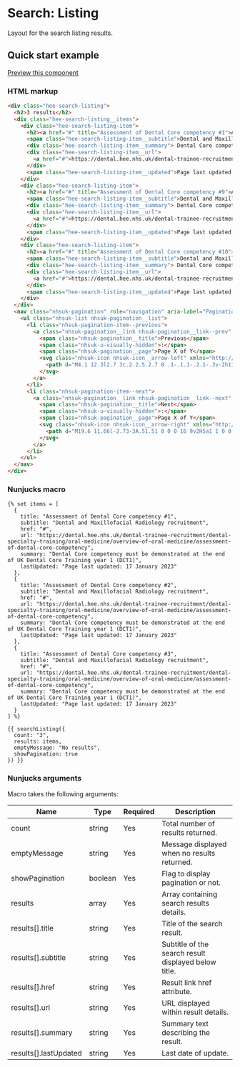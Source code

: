 # Search: Listing

Layout for the search listing results.

## Quick start example

[Preview this component](https://health-education-england.github.io/hee-prototypes/blocks/furniture/search-listing.html)

### HTML markup

````html
<div class="hee-search-listing">
  <h2>3 results</h2>
  <div class="hee-search-listing__items">
    <div class="hee-search-listing-item">
      <h2><a href="#" title="Assessment of Dental Core competency #1">Assessment of Dental Core competency #1</a></h2>
      <span class="hee-search-listing-item__subtitle">Dental and Maxillofacial Radiology recruitment</span>
      <div class="hee-search-listing-item__summary"> Dental Core competency must be demonstrated at the end of UK Dental Core Training year 1 (DCT1) </div>
      <div class="hee-search-listing-item__url">
        <a href="#">https://dental.hee.nhs.uk/dental-trainee-recruitment/dental-specialty-training/oral-medicine/overview-of-oral-medicine/assessment-of-dental-core-competency</a>
      </div>
      <span class="hee-search-listing-item__updated">Page last updated: 17 January 2023</span>
    </div>
    <div class="hee-search-listing-item">
      <h2><a href="#" title="Assessment of Dental Core competency #9">Assessment of Dental Core competency #9</a></h2>
      <span class="hee-search-listing-item__subtitle">Dental and Maxillofacial Radiology recruitment</span>
      <div class="hee-search-listing-item__summary"> Dental Core competency must be demonstrated at the end of UK Dental Core Training year 1 (DCT1) </div>
      <div class="hee-search-listing-item__url">
        <a href="#">https://dental.hee.nhs.uk/dental-trainee-recruitment/dental-specialty-training/oral-medicine/overview-of-oral-medicine/assessment-of-dental-core-competency</a>
      </div>
      <span class="hee-search-listing-item__updated">Page last updated: 17 January 2023</span>
    </div>
    <div class="hee-search-listing-item">
      <h2><a href="#" title="Assessment of Dental Core competency #10">Assessment of Dental Core competency #10</a></h2>
      <span class="hee-search-listing-item__subtitle">Dental and Maxillofacial Radiology recruitment</span>
      <div class="hee-search-listing-item__summary"> Dental Core competency must be demonstrated at the end of UK Dental Core Training year 1 (DCT1) </div>
      <div class="hee-search-listing-item__url">
        <a href="#">https://dental.hee.nhs.uk/dental-trainee-recruitment/dental-specialty-training/oral-medicine/overview-of-oral-medicine/assessment-of-dental-core-competency</a>
      </div>
      <span class="hee-search-listing-item__updated">Page last updated: 17 January 2023</span>
    </div>
  </div>
  <nav class="nhsuk-pagination" role="navigation" aria-label="Pagination">
    <ul class="nhsuk-list nhsuk-pagination__list">
      <li class="nhsuk-pagination-item--previous">
        <a class="nhsuk-pagination__link nhsuk-pagination__link--prev" href="#">
          <span class="nhsuk-pagination__title">Previous</span>
          <span class="nhsuk-u-visually-hidden">:</span>
          <span class="nhsuk-pagination__page">Page X of Y</span>
          <svg class="nhsuk-icon nhsuk-icon__arrow-left" xmlns="http://www.w3.org/2000/svg" viewBox="0 0 24 24" aria-hidden="true">
            <path d="M4.1 12.3l2.7 3c.2.2.5.2.7 0 .1-.1.1-.2.1-.3v-2h11c.6 0 1-.4 1-1s-.4-1-1-1h-11V9c0-.2-.1-.4-.3-.5h-.2c-.1 0-.3.1-.4.2l-2.7 3c0 .2 0 .4.1.6z"></path>
          </svg>
        </a>
      </li>
      <li class="nhsuk-pagination-item--next">
        <a class="nhsuk-pagination__link nhsuk-pagination__link--next" href="#">
          <span class="nhsuk-pagination__title">Next</span>
          <span class="nhsuk-u-visually-hidden">:</span>
          <span class="nhsuk-pagination__page">Page X of Y</span>
          <svg class="nhsuk-icon nhsuk-icon__arrow-right" xmlns="http://www.w3.org/2000/svg" viewBox="0 0 24 24" aria-hidden="true">
            <path d="M19.6 11.66l-2.73-3A.51.51 0 0 0 16 9v2H5a1 1 0 0 0 0 2h11v2a.5.5 0 0 0 .32.46.39.39 0 0 0 .18 0 .52.52 0 0 0 .37-.16l2.73-3a.5.5 0 0 0 0-.64z"></path>
          </svg>
        </a>
      </li>
    </ul>
  </nav>
</div>
````

### Nunjucks macro

````
{% set items = [
  {
    title: "Assessment of Dental Core competency #1",
    subtitle: "Dental and Maxillofacial Radiology recruitment",
    href: "#",
    url: "https://dental.hee.nhs.uk/dental-trainee-recruitment/dental-specialty-training/oral-medicine/overview-of-oral-medicine/assessment-of-dental-core-competency",
    summary: "Dental Core competency must be demonstrated at the end of UK Dental Core Training year 1 (DCT1)",
    lastUpdated: "Page last updated: 17 January 2023"
  },
  {
    title: "Assessment of Dental Core competency #2",
    subtitle: "Dental and Maxillofacial Radiology recruitment",
    href: "#",
    url: "https://dental.hee.nhs.uk/dental-trainee-recruitment/dental-specialty-training/oral-medicine/overview-of-oral-medicine/assessment-of-dental-core-competency",
    summary: "Dental Core competency must be demonstrated at the end of UK Dental Core Training year 1 (DCT1)",
    lastUpdated: "Page last updated: 17 January 2023"
  },
  {
    title: "Assessment of Dental Core competency #3",
    subtitle: "Dental and Maxillofacial Radiology recruitment",
    href: "#",
    url: "https://dental.hee.nhs.uk/dental-trainee-recruitment/dental-specialty-training/oral-medicine/overview-of-oral-medicine/assessment-of-dental-core-competency",
    summary: "Dental Core competency must be demonstrated at the end of UK Dental Core Training year 1 (DCT1)",
    lastUpdated: "Page last updated: 17 January 2023"
  }    
] %}

{{ searchListing({
  count: "3",
  results: items,
  emptyMessage: "No results",
  showPagination: true
}) }}
````

### Nunjucks arguments

Macro takes the following arguments:

| Name                  | Type    | Required  | Description                                          |
|-----------------------|---------|-----------|------------------------------------------------------|
| count                 | string  | Yes       | Total number of results returned.                    |
| emptyMessage          | string  | Yes       | Message displayed when no results returned.          |
| showPagination        | boolean | Yes       | Flag to display pagination or not.                   |
| results               | array   | Yes       | Array containing search results details.             |
| results[].title       | string  | Yes       | Title of the search result.                          |
| results[].subtitle    | string  | Yes       | Subtitle of the search result displayed below title. |
| results[].href        | string  | Yes       | Result link href attribute.                          |
| results[].url         | string  | Yes       | URL displayed within result details.                 |
| results[].summary     | string  | Yes       | Summary text describing the result.                  |
| results[].lastUpdated | string  | Yes       | Last date of update.                                 |
